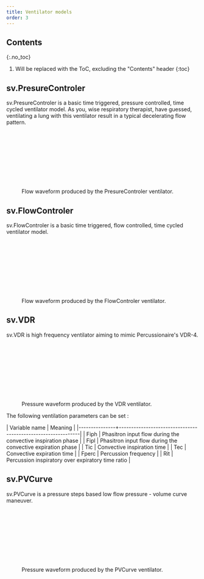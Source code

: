 ```yaml
---
title: Ventilator models
order: 3
---
```

## Contents
{:.no_toc}

1. Will be replaced with the ToC, excluding the "Contents" header
{:toc}

## sv.PresureControler

sv.PresureControler is a basic time triggered, pressure controlled, time cycled ventilator model. As you, wise respiratory therapist, have guessed, ventilating a lung with this ventilator result in a typical decelerating flow pattern.

<figure>
<svg id="svg1" class="graphcurve"></svg>
<figcaption>Flow waveform produced by the PresureControler ventilator.</figcaption>
</figure>

## sv.FlowControler

sv.FlowControler is a basic time triggered, flow controlled, time cycled ventilator model.

<figure>
<svg id="svg2" class="graphcurve"></svg>
<figcaption>Flow waveform produced by the FlowControler ventilator.</figcaption>
</figure>

## sv.VDR

sv.VDR is high frequency ventilator aiming to mimic Percussionaire's VDR-4.

<figure>
<svg id="svg3" class="graphcurve"></svg>
<figcaption>Pressure waveform produced by the VDR ventilator.</figcaption>
</figure>

The following ventilation parameters can be set :

| Variable name | Meaning                                                      |
|---------------+--------------------------------------------------------------|
| Fiph          | Phasitron input flow during the convective inspiration phase |
| Fipl          | Phasitron input flow during the convective expiration phase  |
| Tic           | Convective inspiration time                                  |
| Tec           | Convective expiration time                                   |
| Fperc         | Percussion frequency                                         |
| Rit           | Percussion inspiratory over expiratory time ratio            |


## sv.PVCurve

sv.PVCurve is a pressure steps based low flow pressure - volume curve maneuver. 


<figure>
<svg id="svg4" class="graphcurve"></svg>
<figcaption>Pressure waveform produced by the PVCurve ventilator.</figcaption>
</figure>

<script>
	var lung = new sv.SimpleLung();

	fx = function(d){return d.time};
	fy1 = function(d){return d.Flung};
	fy2 = function(d){return d.Pao};
	fy3 = function(d){return d.Palv};

	var ventilator = new sv.PressureControler();
	var data = ventilator.ventilate(lung);
	var graph = gs.quickGraph( "#svg1", data.timeData, fx, fy1).setidx("Time").setidy("Flow");


	var ventilator = new sv.FlowControler();
	var data = ventilator.ventilate(lung);
	var graph = gs.quickGraph( "#svg2", data.timeData, fx, fy1).setidx("Time").setidy("Flow");

	var ventilator = new sv.VDR();
	var data = ventilator.ventilate(lung);
	var graph = gs.quickGraph( "#svg3", data.timeData, fx, fy2).setidx("Time").setidy("Pressure");

	var ventilator = new sv.PVCurve();
	var data = ventilator.ventilate(lung);
	var graph = gs.quickGraph( "#svg4", data.timeData, fx, fy2).setidx("Time").setidy("Pressure");
</script>
